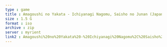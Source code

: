 ```yaml
---
type : game
title : Amagoushi no Yakata - Ichiyanagi Nagomu, Saisho no Junan (Japan)
size : 1.5 G
format : iso
archive : zip
server : myrient
link2 : Amagoushi%20no%20Yakata%20-%20Ichiyanagi%20Nagomu%2C%20Saisho%20no%20Junan%20%28Japan%29
---
```

